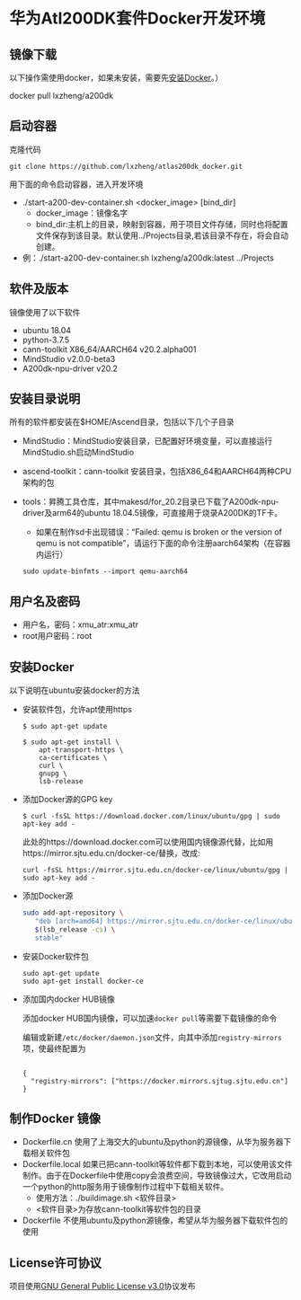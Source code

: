 # 华为Atl200DK套件Docker开发环境

## 镜像下载

以下操作需使用docker，如果未安装，需要先[安装Docker](#安装Docker)。）

docker pull lxzheng/a200dk

## 启动容器

克隆代码

`git clone https://github.com/lxzheng/atlas200dk_docker.git`

用下面的命令启动容器，进入开发环境

- ./start-a200-dev-container.sh <docker_image> [bind_dir]
  - docker_image：镜像名字
  - bind_dir:主机上的目录，映射到容器，用于项目文件存储，同时也将配置文件保存到该目录。默认使用../Projects目录,若该目录不存在，将会自动创建。
- 例：./start-a200-dev-container.sh lxzheng/a200dk:latest ../Projects



## 软件及版本

镜像使用了以下软件

- ubuntu 18.04
- python-3.7.5
- cann-toolkit  X86_64/AARCH64 v20.2.alpha001
- MindStudio  v2.0.0-beta3
- A200dk-npu-driver v20.2

## 安装目录说明

所有的软件都安装在$HOME/Ascend目录，包括以下几个子目录

- MindStudio：MindStudio安装目录，已配置好环境变量，可以直接运行MindStudio.sh启动MindStudio

- ascend-toolkit：cann-toolkit 安装目录，包括X86_64和AARCH64两种CPU架构的包

- tools：昇腾工具仓库，其中makesd/for_20.2目录已下载了A200dk-npu-driver及arm64的ubuntu 18.04.5镜像，可直接用于烧录A200DK的TF卡。

  - 如果在制作sd卡出现错误：“Failed: qemu is broken or the version of qemu is not compatible”，请运行下面的命令注册aarch64架构（在容器内运行）

  `sudo update-binfmts --import qemu-aarch64`

## 用户名及密码

* 用户名，密码：xmu_atr:xmu_atr
* root用户密码：root

## 安装Docker

以下说明在ubuntu安装docker的方法

- 安装软件包，允许apt使用https

  ```
  $ sudo apt-get update
  
  $ sudo apt-get install \
      apt-transport-https \
      ca-certificates \
      curl \
      gnupg \
      lsb-release
  ```

- 添加Docker源的GPG key

  ```
  $ curl -fsSL https://download.docker.com/linux/ubuntu/gpg | sudo apt-key add -
  ```

  此处的https://download.docker.com可以使用国内镜像源代替，比如用https://mirror.sjtu.edu.cn/docker-ce/替换，改成:

  ```
  curl -fsSL https://mirror.sjtu.edu.cn/docker-ce/linux/ubuntu/gpg | sudo apt-key add -
  ```

- 添加Docker源

  ```bash
  sudo add-apt-repository \
     "deb [arch=amd64] https://mirror.sjtu.edu.cn/docker-ce/linux/ubuntu \
     $(lsb_release -cs) \
     stable"
  ```

- 安装Docker软件包

  ```
  sudo apt-get update
  sudo apt-get install docker-ce
  ```

- 添加国内docker HUB镜像

  添加docker HUB国内镜像，可以加速`docker pull`等需要下载镜像的命令

  编辑或新建`/etc/docker/daemon.json`文件，向其中添加`registry-mirrors`项，使最终配置为

  ```
  
  {
    "registry-mirrors": ["https://docker.mirrors.sjtug.sjtu.edu.cn"]
  }
  ```

  

## 制作Docker 镜像

- Dockerfile.cn 使用了上海交大的ubuntu及python的源镜像，从华为服务器下载相关软件包
- Dockerfile.local 如果已把cann-toolkit等软件都下载到本地，可以使用该文件制作。由于在Dockerfile中使用copy会浪费空间，导致镜像过大，它改用启动一个python的http服务用于镜像制作过程中下载相关软件。
  * 使用方法：./buildimage.sh <软件目录>
  * <软件目录>为存放cann-toolkit等软件包的目录
- Dockerfile 不使用ubuntu及python源镜像，希望从华为服务器下载软件包的使用

## License许可协议

项目使用[GNU General Public License v3.0](LICENSE)协议发布


